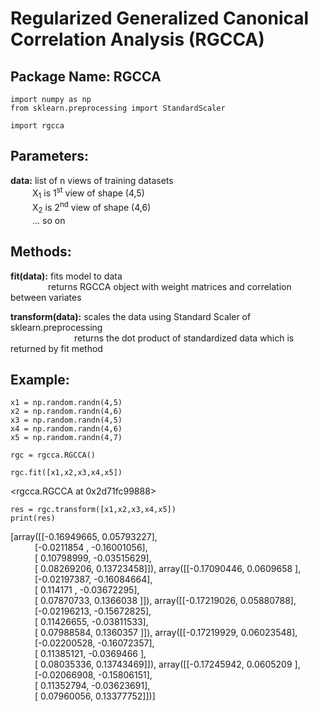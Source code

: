 # Regularized Generalized Canonical Correlation Analysis (RGCCA)

## Package Name: RGCCA
```
import numpy as np
from sklearn.preprocessing import StandardScaler
```
```
import rgcca
```
## Parameters:

**data:** list of n views of training datasets  
&ensp;&ensp;&ensp;&ensp;&ensp;X<sub>1</sub> is 1<sup>st</sup> view of shape (4,5)  
&ensp;&ensp;&ensp;&ensp;&ensp;X<sub>2</sub> is 2<sup>nd</sup> view of shape (4,6)  
&ensp;&ensp;&ensp;&ensp;&ensp;... so on

## Methods:

**fit(data):** fits model to data  
&ensp;&ensp;&ensp;&ensp;&ensp;&ensp;&ensp;&ensp; returns RGCCA object with weight matrices and correlation between variates
  
**transform(data):** scales the data using Standard Scaler of sklearn.preprocessing  
&ensp;&ensp;&ensp;&ensp;&ensp;&ensp;&ensp;&ensp;&ensp;&ensp;&ensp;&ensp;&ensp;&ensp; returns the dot product of standardized data which is returned by fit method 

## Example:
```
x1 = np.random.randn(4,5)
x2 = np.random.randn(4,6)
x3 = np.random.randn(4,5)
x4 = np.random.randn(4,6)
x5 = np.random.randn(4,7)
```


```
rgc = rgcca.RGCCA()
```

```
rgc.fit([x1,x2,x3,x4,x5])
```
<rgcca.RGCCA at 0x2d71fc99888>
```
res = rgc.transform([x1,x2,x3,x4,x5])
print(res)
```
[array([[-0.16949665,  0.05793227],  
&ensp;&ensp;&ensp;&ensp;&ensp;       [-0.0211854 , -0.16001056],  
&ensp;&ensp;&ensp;&ensp;&ensp;       [ 0.10798999, -0.03515629],  
&ensp;&ensp;&ensp;&ensp;&ensp;       [ 0.08269206,  0.13723458]]), array([[-0.17090446,  0.0609658 ],  
&ensp;&ensp;&ensp;&ensp;&ensp;       [-0.02197387, -0.16084664],  
&ensp;&ensp;&ensp;&ensp;&ensp;       [ 0.114171  , -0.03672295],  
&ensp;&ensp;&ensp;&ensp;&ensp;       [ 0.07870733,  0.1366038 ]]), array([[-0.17219026,  0.05880788],  
&ensp;&ensp;&ensp;&ensp;&ensp;       [-0.02196213, -0.15672825],  
&ensp;&ensp;&ensp;&ensp;&ensp;       [ 0.11426655, -0.03811533],  
&ensp;&ensp;&ensp;&ensp;&ensp;       [ 0.07988584,  0.1360357 ]]), array([[-0.17219929,  0.06023548],  
&ensp;&ensp;&ensp;&ensp;&ensp;       [-0.02200528, -0.16072357],  
&ensp;&ensp;&ensp;&ensp;&ensp;       [ 0.11385121, -0.0369466 ],  
&ensp;&ensp;&ensp;&ensp;&ensp;       [ 0.08035336,  0.13743469]]), array([[-0.17245942,  0.0605209 ],  
&ensp;&ensp;&ensp;&ensp;&ensp;       [-0.02066908, -0.15806151],  
&ensp;&ensp;&ensp;&ensp;&ensp;       [ 0.11352794, -0.03623691],  
&ensp;&ensp;&ensp;&ensp;&ensp;       [ 0.07960056,  0.13377752]])]  
